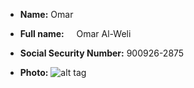 * **Name:**						          Omar <br/> 
* **Full name:**					      Omar Al-Weli <br/>
* **Social Security Number:** 	900926-2875 <br/>

* **Photo:** ![alt tag](https://github.com/OmarAl-Weli/LSRE-2016-OmarAlWeli/blob/master/Bio/ME.jpg?raw=true)
